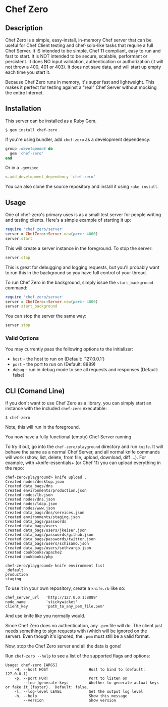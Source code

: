 Chef Zero
=========

Description
-----------
Chef Zero is a simple, easy-install, in-memory Chef server that can be useful
for Chef Client testing and chef-solo-like tasks that require a full Chef
Server. It IS intended to be simple, Chef 11 compliant, easy to run and fast
to start. It is NOT intended to be secure, scalable, performant or persistent.
It does NO input validation, authentication or authorization (it will not
throw a 400, 401 or 403). It does not save data, and will start up empty each
time you start it.

Because Chef Zero runs in memory, it's super fast and lightweight. This makes
it perfect for testing against a "real" Chef Server without mocking the
entire Internet.


Installation
------------
This server can be installed as a Ruby Gem.

    $ gem install chef-zero

If you're using bundler, add `chef-zero` as a development dependency:

```ruby
group :development do
  gem 'chef-zero'
end
```

Or in a `.gemspec`

```ruby
s.add_development_dependency 'chef-zero'
```

You can also clone the source repository and install it using `rake install`.

Usage
-----
One of chef-zero's primary uses is as a small test server for people writing and
testing clients. Here's a simple example of starting it up:

```ruby
require 'chef_zero/server'
server = ChefZero::Server.new(port: 4000)
server.start
```

This will create a server instance in the foreground. To stop the server:

```ruby
server.stop
```

This is great for debugging and logging requests, but you'll probably want
to run this in the background so you have full control of your thread.

To run Chef Zero in the background, simply issue the `start_background` command:

```ruby
require 'chef_zero/server'
server = ChefZero::Server.new(port: 4000)
server.start_background
```

You can stop the server the same way:

```ruby
server.stop
```

### Valid Options
You may currently pass the following options to the initializer:

- `host` - the host to run on (Default: '127.0.0.1')
- `port` - the port to run on (Default: 8889)
- `debug` - run in debug mode to see all requests and responses (Default: false)


CLI (Comand Line)
-----------------
If you don't want to use Chef Zero as a library, you can simply start an instance
with the included `chef-zero` executable:

    $ chef-zero

Note, this will run in the foreground.

You now have a fully functional (empty) Chef Server running.

To try it out, go into the `chef-zero/playground` directory and run `knife`. It
will behave the same as a normal Chef Server, and all normal knife commands will
work (show, list, delete, from file, upload, download, diff ...). For example,
with +knife-essentials+ (or Chef 11) you can upload everything in the repo:

    chef-zero/playground> knife upload .
    Created nodes/desktop.json
    Created data_bags/dns
    Created environments/production.json
    Created nodes/lb.json
    Created nodes/dns.json
    Created nodes/ldap.json
    Created nodes/www.json
    Created data_bags/dns/services.json
    Created environments/staging.json
    Created data_bags/passwords
    Created data_bags/users
    Created data_bags/users/jkeiser.json
    Created data_bags/passwords/github.json
    Created data_bags/passwords/twitter.json
    Created data_bags/users/schisamo.json
    Created data_bags/users/sethvargo.json
    Created cookbooks/apache2
    Created cookbooks/php

    chef-zero/playground> knife environment list
    _default
    production
    staging

To use it in your own repository, create a `knife.rb` like so:

    chef_server_url   'http://127.0.0.1:8889'
    node_name         'stickywicket'
    client_key        'path_to_any_pem_file.pem'

And use knife like you normally would.

Since Chef Zero does no authentication, any `.pem` file will do. The client just
needs something to sign requests with (which will be ignored on the server). Even
though it's ignored, the `.pem` must still be a valid format.

Now, stop the Chef Zero server and all the data is gone!

Run `chef-zero --help` to see a list of the supported flags and options:

```text
Usage: chef-zero [ARGS]
    -H, --host HOST                  Host to bind to (default: 127.0.0.1)
    -p, --port PORT                  Port to listen on
        --[no-]generate-keys         Whether to generate actual keys or fake it (faster).  Default: false.
    -l, --log-level LEVEL            Set the output log level
    -h, --help                       Show this message
        --version                    Show version
```
